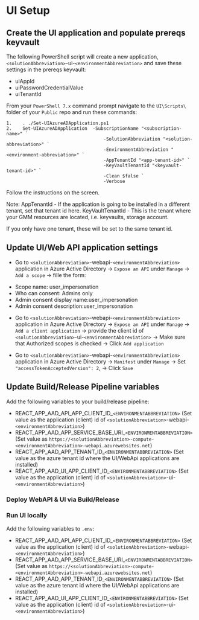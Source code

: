 # UI Setup

## Create the UI application and populate prereqs keyvault

The following PowerShell script will create a new application, `<solutionAbbreviation>`-ui-`<environmentAbbreviation>` and save these settings in the prereqs keyvault:

-   uiAppId
-   uiPasswordCredentialValue
-   uiTenantId

From your `PowerShell 7.x` command prompt navigate to the `UI\Scripts\` folder of your `Public` repo and run these commands:

    1.    . ./Set-UIAzureADApplication.ps1
    2.    Set-UIAzureADApplication	-SubscriptionName "<subscription-name>" `
                                        -SolutionAbbreviation "<solution-abbreviation>" `
                                        -EnvironmentAbbreviation "<environment-abbreviation>" `
                                        -AppTenantId "<app-tenant-id>" `
                                        -KeyVaultTenantId "<keyvault-tenant-id>" `
                                        -Clean $false `
                                        -Verbose
Follow the instructions on the screen.

Note:
AppTenantId <app-tenant-id> - If the application is going to be installed in a different tenant, set that tenant id here.
KeyVaultTenantId <keyvault-tenant-id> - This is the tenant where your GMM resources are located, i.e. keyvaults, storage account.

If you only have one tenant, these will be set to the same tenant id.

## Update UI/Web API application settings

- Go to `<solutionAbbreviation>`-webapi-`<environmentAbbreviation>` application in Azure Active Directory -> `Expose an API` under `Manage` -> `Add a scope` -> fille the form:
* Scope name: user_impersonation
* Who can consent: Admins only
* Admin consent display name:user_impersonation
* Admin consent description:user_impersonation

- Go to `<solutionAbbreviation>`-webapi-`<environmentAbbreviation>` application in Azure Active Directory -> `Expose an API` under `Manage` -> `Add a client application` -> provide the client id of `<solutionAbbreviation>`-ui-`<environmentAbbreviation>` -> Make sure that Authorized scopes is checked -> Click `Add application`

- Go to `<solutionAbbreviation>`-webapi-`<environmentAbbreviation>` application in Azure Active Directory -> `Manifest` under `Manage` -> Set `"accessTokenAcceptedVersion": 2`, -> Click `Save`

## Update Build/Release Pipeline variables

Add the following variables to your build/release pipeline:

- REACT_APP_AAD_API_APP_CLIENT_ID_`<ENVIRONMENTABBREVIATION>` (Set value as the application (client) id of `<solutionAbbreviation>`-webapi-`<environmentAbbreviation>`)
- REACT_APP_AAD_APP_SERVICE_BASE_URI_`<ENVIRONMENTABBREVIATION>` (Set value as `https://<solutionAbbreviation>-compute-<environmentAbbreviation>-webapi.azurewebsites.net`)
- REACT_APP_AAD_APP_TENANT_ID_`<ENVIRONMENTABBREVIATION>` (Set value as the azure tenant id where the UI/WebApi applications are installed)
- REACT_APP_AAD_UI_APP_CLIENT_ID_`<ENVIRONMENTABBREVIATION>` (Set value as the application (client) id of `<solutionAbbreviation>`-ui-`<environmentAbbreviation>`)

### Deploy WebAPI & UI via Build/Release

### Run UI locally

Add the following variables to `.env`:

- REACT_APP_AAD_API_APP_CLIENT_ID_`<ENVIRONMENTABBREVIATION>` (Set value as the application (client) id of `<solutionAbbreviation>`-webapi-`<environmentAbbreviation>`)
- REACT_APP_AAD_APP_SERVICE_BASE_URI_`<ENVIRONMENTABBREVIATION>` (Set value as `https://<solutionAbbreviation>-compute-<environmentAbbreviation>-webapi.azurewebsites.net`)
- REACT_APP_AAD_APP_TENANT_ID_`<ENVIRONMENTABBREVIATION>` (Set value as the azure tenant id where the UI/WebApi applications are installed)
- REACT_APP_AAD_UI_APP_CLIENT_ID_`<ENVIRONMENTABBREVIATION>` (Set value as the application (client) id of `<solutionAbbreviation>`-ui-`<environmentAbbreviation>`)
